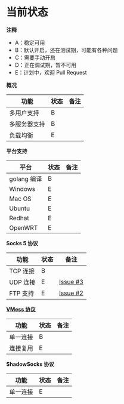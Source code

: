 # 当前状态

**注释**
* A：稳定可用
* B：默认开启，还在测试期，可能有各种问题
* C：需要手动开启
* D：正在调试期，暂不可用
* E：计划中，欢迎 Pull Request

**概况**

| 功能       | 状态 | 备注 |
| --------- | ---- | ---- |
| 多用户支持  | B  |  |
| 多服务器支持  | B  |  |
| 负载均衡 | E | |

**平台支持**

| 平台       | 状态 | 备注 |
| --------- | ---- | ---- |
| golang 编译  | B  |  |
| Windows  | E  |  |
| Mac OS | E | |
| Ubuntu | E | |
| Redhat | E | |
| OpenWRT | E | |

**Socks 5 协议**

| 功能       | 状态 | 备注 |
| --------- | ---- | ---- |
| TCP 连接    | B |  |
| UDP 连接    | E | [Issue #3](https://github.com/v2ray/v2ray-core/issues/3) |
| FTP 支持    | E | [Issue #2](https://github.com/v2ray/v2ray-core/issues/2) |

**[VMess 协议](https://github.com/V2Ray/v2ray-core/blob/master/spec/vmess.md)**

| 功能       | 状态 | 备注 |
| --------- | ---- | ---- |
| 单一连接    | B |  |
| 连接复用    | E |  |

**ShadowSocks 协议**

| 功能       | 状态 | 备注 |
| --------- | ---- | ---- |
| 单一连接    | E |  |

